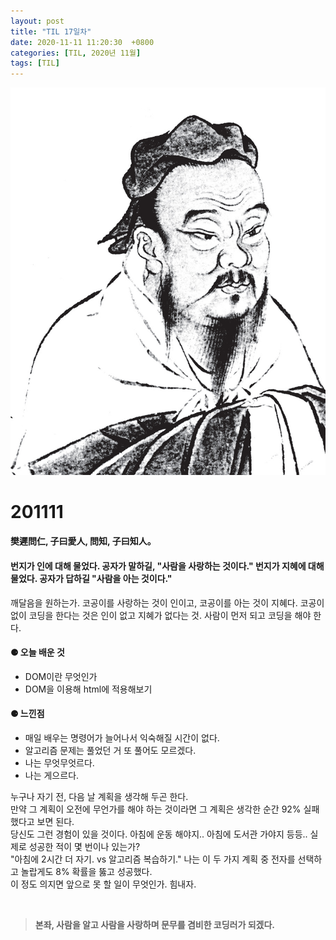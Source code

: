 ```yaml
---
layout: post
title: "TIL 17일차"
date: 2020-11-11 11:20:30  +0800
categories: [TIL, 2020년 11월]
tags: [TIL]
---
```


![image](/assets/img/sample/avatar.jpg)

# **201111**

#### **樊遲問仁, 子曰愛人, 問知, 子曰知人。**

#### **번지가 인에 대해 물었다. 공자가 말하길, "사람을 사랑하는 것이다." 번지가 지혜에 대해 물었다. 공자가 답하길 "사람을 아는 것이다."**

깨달음을 원하는가. 코공이를 사랑하는 것이 인이고, 코공이를 아는 것이 지혜다. 코공이 없이 코딩을 한다는 것은 인이 없고 지혜가 없다는 것. 사람이 먼저 되고 코딩을 해야 한다.

#### **⚈ 오늘 배운 것**

- DOM이란 무엇인가
- DOM을 이용해 html에 적용해보기

#### **⚈ 느낀점**

- 매일 배우는 명령어가 늘어나서 익숙해질 시간이 없다.
- 알고리즘 문제는 풀었던 거 또 풀어도 모르겠다.
- 나는 무엇무엇르다.
- 나는 게으르다.

누구나 자기 전, 다음 날 계획을 생각해 두곤 한다.  
만약 그 계획이 오전에 무언가를 해야 하는 것이라면 그 계획은 생각한 순간 92% 실패했다고 보면 된다.  
당신도 그런 경험이 있을 것이다. 아침에 운동 해야지.. 아침에 도서관 가야지 등등.. 실제로 성공한 적이 몇 번이나 있는가?  
"아침에 2시간 더 자기. vs 알고리즘 복습하기." 나는 이 두 가지 계획 중 전자를 선택하고 놀랍게도 8% 확률을 뚫고 성공했다.  
이 정도 의지면 앞으로 못 할 일이 무엇인가. 힘내자.

<br>

> **본좌, 사람을 알고 사람을 사랑하며 문무를 겸비한 코딩러가 되겠다.**
